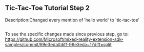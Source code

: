 ## Tic-Tac-Toe Tutorial Step 2 
Description:Changed every mention of 'hello world' to 'tic-tac-toe'
##
To see the specific changes made since previous step, go to:
https://github.com/Microsoft/mixed-reality-extension-sdk-samples/commit/99e3eda#diff-99e3eda~1?diff=split
